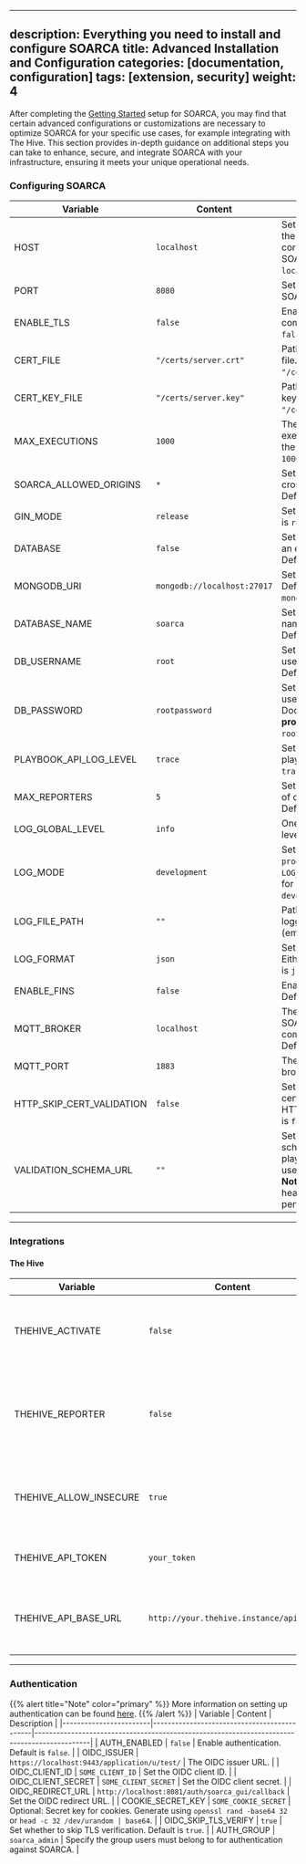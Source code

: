 
---

description: Everything you need to install and configure SOARCA
title: Advanced Installation and Configuration
categories: [documentation, configuration]
tags: [extension, security]
weight: 4
---

After completing the [Getting Started](/docs/getting-started/_index.md) setup for SOARCA, you may find that certain advanced configurations or customizations are necessary to optimize SOARCA for your specific use cases, for example integrating with The Hive. This section provides in-depth guidance on additional steps you can take to enhance, secure, and integrate SOARCA with your infrastructure, ensuring it meets your unique operational needs.

### Configuring SOARCA

| Variable                   | Content                          | Description                                                                 |
|----------------------------|-----------------------------------|-----------------------------------------------------------------------------|
| HOST                       | `localhost`                      | Set the host of SOARCA so the swagger GUI is correctly pointed to the SOARCA API. Default is `localhost`.                          |
| PORT                       | `8080`                           | Set the exposed port of SOARCA. Default is `8080`.                          |
| ENABLE_TLS                 | `false`                          | Enable TLS for secure communication. Default is `false`.                    |
| CERT_FILE                  | `"/certs/server.crt"`            | Path to the TLS certificate file. Default is `"/certs/server.crt"`.         |
| CERT_KEY_FILE              | `"/certs/server.key"`            | Path to the TLS certificate key file. Default is `"/certs/server.key"`.     |
| MAX_EXECUTIONS             | `1000`                           | The number of historical executions saved, including the current one. Default is `1000`. |
| SOARCA_ALLOWED_ORIGINS     | `*`                              | Set allowed origins for cross-origin requests. Default is `*`.              |
| GIN_MODE                   | `release`                        | Set the GIN mode. Default is `release`.                                     |
| DATABASE                   | `false`                          | Set if you want to run with an external database. Default is `false`.       |
| MONGODB_URI                | `mongodb://localhost:27017`      | Set the MongoDB URI. Default is `mongodb://localhost:27017`.                |
| DATABASE_NAME              | `soarca`                         | Set the MongoDB database name when using Docker. Default is `soarca`.       |
| DB_USERNAME                | `root`                           | Set the MongoDB database user when using Docker. Default is `root`.         |
| DB_PASSWORD                | `rootpassword`                   | Set the MongoDB database user password when using Docker. **Change this in production!** Default is `rootpassword`. |
| PLAYBOOK_API_LOG_LEVEL     | `trace`                          | Set the log level for the playbook API. Default is `trace`.                 |
| MAX_REPORTERS              | `5`                              | Set the maximum number of downstream reporters. Default is `5`.             |
| LOG_GLOBAL_LEVEL           | `info`                           | One of the specified log levels. Default is `info`.                         |
| LOG_MODE                   | `development`                    | Set the logging mode. If `production`, `LOG_GLOBAL_LEVEL` is used for all modules. Default is `development`. |
| LOG_FILE_PATH              | `""`                             | Path to the logfile for all logging. Default is `""` (empty string).        |
| LOG_FORMAT                 | `json`                           | Set the logging format. Either `text` or `json`. Default is `json`.         |
| ENABLE_FINS                | `false`                          | Enable FINS in SOARCA. Default is `false`.                                  |
| MQTT_BROKER                | `localhost`                      | The broker address for SOARCA to connect to for communication with FINS. Default is `localhost`. |
| MQTT_PORT                  | `1883`                           | The port for the MQTT broker. Default is `1883`.                            |
| HTTP_SKIP_CERT_VALIDATION  | `false`                          | Set whether to skip certificate validation for HTTP connections. Default is `false`. |
| VALIDATION_SCHEMA_URL      | `""`                             | Set a custom validation schema to validate playbooks. Default is `""` to use the internal schema. **Note:** Changing this can heavily impact performance. |

-----

### Integrations

#### The Hive

| Variable                   | Content                          | Description                                             |
|----------------------------|----------------------------------|---------------------------------------------------------|
| THEHIVE_ACTIVATE           | `false`                          | Enable integration with The Hive. Default is `false`.   |
| THEHIVE_REPORTER           | `false`                          | Enable case reporting integration with The Hive. Default is `false`.   |
| THEHIVE_ALLOW_INSECURE     | `true`                           | Allow insecure connection to the hive. Default is `true`.   |
| THEHIVE_API_TOKEN          | `your_token`                     | Set the API token for The Hive integration.             |
| THEHIVE_API_BASE_URL       | `http://your.thehive.instance/api/v1/` | Set the base URL for The Hive API. Default is `""`.      |

-----

### Authentication

{{% alert title="Note" color="primary" %}}
More information on setting up authentication can be found [here](/docs/installation-configuration/authentication.md).
{{% /alert %}}
| Variable               | Content                                    | Description                                                                                 |
|------------------------|---------------------------------------------|---------------------------------------------------------------------------------------------|
| AUTH_ENABLED           | `false`                                    | Enable authentication. Default is `false`.                                                  |
| OIDC_ISSUER            | `https://localhost:9443/application/u/test/` | The OIDC issuer URL.                                                                         |
| OIDC_CLIENT_ID         | `SOME_CLIENT_ID`                           | Set the OIDC client ID.                                                                     |
| OIDC_CLIENT_SECRET     | `SOME_CLIENT_SECRET`                       | Set the OIDC client secret.                                                                 |
| OIDC_REDIRECT_URL      | `http://localhost:8081/auth/soarca_gui/callback` | Set the OIDC redirect URL.                                                                 |
| COOKIE_SECRET_KEY      | `SOME_COOKIE_SECRET`                       | Optional: Secret key for cookies. Generate using `openssl rand -base64 32` or `head -c 32 /dev/urandom | base64`. |
| OIDC_SKIP_TLS_VERIFY   | `true`                                     | Set whether to skip TLS verification. Default is `true`.                                    |
| AUTH_GROUP             | `soarca_admin`                             | Specify the group users must belong to for authentication against SOARCA.                  |
